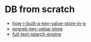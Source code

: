 # DB from scratch

* [how-i-built-a-key-value-store-in-g](https://medium.com/@naqvi.jafar91/how-i-built-a-key-value-store-in-go-bd89f68062a8)
* [pogreb-key-value-store](https://artem.krylysov.com/blog/2018/03/24/pogreb-key-value-store)
* [full-text-search-engine](https://artem.krylysov.com/blog/2020/07/28/lets-build-a-full-text-search-engine)
